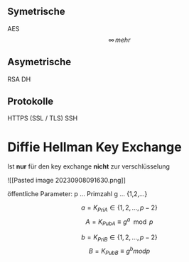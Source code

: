 ## Symetrische
AES
$$
{\infty}\,mehr
$$
## Asymetrische
RSA
DH
## Protokolle
HTTPS (SSL / TLS)
SSH

# Diffie Hellman Key Exchange

Ist **nur** für den key exchange **nicht** zur verschlüsselung

![[Pasted image 20230908091630.png]]

öffentliche Parameter: p  ... Primzahl
									g  ... {1,2,...}

$$
a = K_{PriA} \in \{1,2,\dots,p-2\}
$$
$$
A = K_{PubA} \equiv g^a \mod{p}
$$

$$
b = K_{PriB} \in \{1,2,\dots,p-2\}
$$
$$
B = K_{PubB}  \equiv g^b mod p
$$
